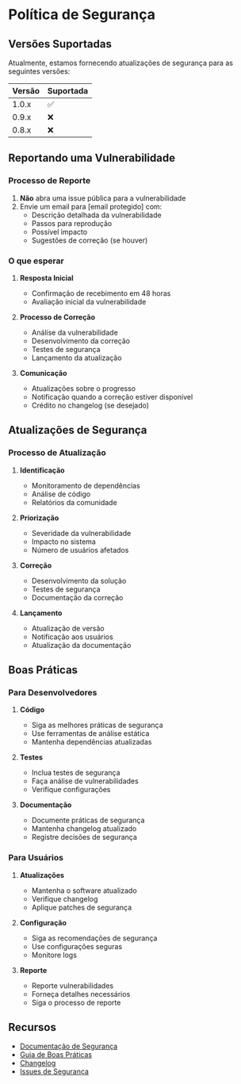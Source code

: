 # Política de Segurança

## Versões Suportadas

Atualmente, estamos fornecendo atualizações de segurança para as seguintes versões:

| Versão | Suportada          |
| ------ | ------------------ |
| 1.0.x  | :white_check_mark: |
| 0.9.x  | :x:                |
| 0.8.x  | :x:                |

## Reportando uma Vulnerabilidade

### Processo de Reporte

1. **Não** abra uma issue pública para a vulnerabilidade
2. Envie um email para [email protegido] com:
    - Descrição detalhada da vulnerabilidade
    - Passos para reprodução
    - Possível impacto
    - Sugestões de correção (se houver)

### O que esperar

1. **Resposta Inicial**

    - Confirmação de recebimento em 48 horas
    - Avaliação inicial da vulnerabilidade

2. **Processo de Correção**

    - Análise da vulnerabilidade
    - Desenvolvimento da correção
    - Testes de segurança
    - Lançamento da atualização

3. **Comunicação**
    - Atualizações sobre o progresso
    - Notificação quando a correção estiver disponível
    - Crédito no changelog (se desejado)

## Atualizações de Segurança

### Processo de Atualização

1. **Identificação**

    - Monitoramento de dependências
    - Análise de código
    - Relatórios da comunidade

2. **Priorização**

    - Severidade da vulnerabilidade
    - Impacto no sistema
    - Número de usuários afetados

3. **Correção**

    - Desenvolvimento da solução
    - Testes de segurança
    - Documentação da correção

4. **Lançamento**
    - Atualização de versão
    - Notificação aos usuários
    - Atualização da documentação

## Boas Práticas

### Para Desenvolvedores

1. **Código**

    - Siga as melhores práticas de segurança
    - Use ferramentas de análise estática
    - Mantenha dependências atualizadas

2. **Testes**

    - Inclua testes de segurança
    - Faça análise de vulnerabilidades
    - Verifique configurações

3. **Documentação**
    - Documente práticas de segurança
    - Mantenha changelog atualizado
    - Registre decisões de segurança

### Para Usuários

1. **Atualizações**

    - Mantenha o software atualizado
    - Verifique changelog
    - Aplique patches de segurança

2. **Configuração**

    - Siga as recomendações de segurança
    - Use configurações seguras
    - Monitore logs

3. **Reporte**
    - Reporte vulnerabilidades
    - Forneça detalhes necessários
    - Siga o processo de reporte

## Recursos

-   [Documentação de Segurança](docs/IMPLEMENTACAO.md#segurança)
-   [Guia de Boas Práticas](CONTRIBUTING.md#segurança)
-   [Changelog](CHANGELOG.md)
-   [Issues de Segurança](https://github.com/JoaoSantosCodes/start-devai/security)
